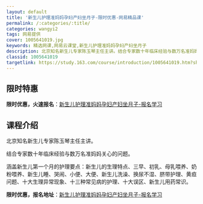 ```yaml
---
layout: default
title: '新生儿护理准妈妈孕妇产妇坐月子-限时优惠-网易精品课'
permalink: /:categories/:title/
categories: wangyi2
tags: 网易提供
cover: 1005641019.jpg
keywords: 精选网课,网易云课堂,新生儿护理准妈妈孕妇产妇坐月子
description: 北京知名新生儿专家陈玉琴主任主讲。结合专家数十年临床经验与数万名准妈妈关心的问题。涵盖新生儿第一个月的护理要点：新生儿的
classid: 1005641019
targetlink: https://study.163.com/course/introduction/1005641019.htm?share=1&shareId=1025206652&utm_campaign=share&utm_medium=iphoneShare&utm_source=&utm_u=1025206652
---
```


## 限时特惠

**限时优惠，火速报名**：[新生儿护理准妈妈孕妇产妇坐月子-报名学习](https://study.163.com/course/introduction/1005641019.htm?share=1&shareId=1025206652&utm_campaign=share&utm_medium=iphoneShare&utm_source=&utm_u=1025206652)

## 课程介绍

北京知名新生儿专家陈玉琴主任主讲。

结合专家数十年临床经验与数万名准妈妈关心的问题。

涵盖新生儿第一个月的护理要点：新生儿的生理特点、三早、初乳、母乳喂养、奶粉喂养、新生儿睡、哭闹、小便、大便、新生儿洗澡、换尿不湿、脐带护理、黄疸问题、十大生理异常现象、十三种常见病的护理、十大误区、新生儿用药常识。

**限时优惠，报名地址**：[新生儿护理准妈妈孕妇产妇坐月子-报名学习](https://study.163.com/course/introduction/1005641019.htm?share=1&shareId=1025206652&utm_campaign=share&utm_medium=iphoneShare&utm_source=&utm_u=1025206652)

